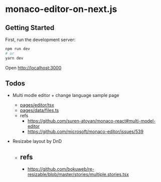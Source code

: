 # monaco-editor-on-next.js

## Getting Started

First, run the development server:

```bash
npm run dev
# or
yarn dev
```

Open [http://localhost:3000](http://localhost:3000)

## Todos

- Multi modle editor + change language sample page

  - [pages/editor/tsx](pages/editor/tsx)
  - [pages/data/files.ts](pages/data/files.ts)
  - refs
    - https://github.com/suren-atoyan/monaco-react#multi-model-editor
    - https://github.com/microsoft/monaco-editor/issues/539

- Resizabe layout by DnD
  - refs
    - 
    - https://github.com/bokuweb/re-resizable/blob/master/stories/multiple.stories.tsx
